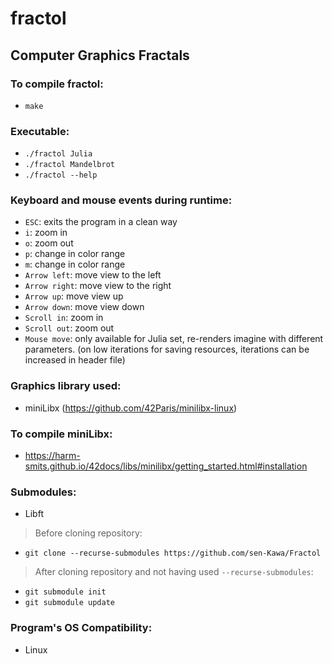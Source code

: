 # fractol
## Computer Graphics Fractals

### To compile fractol:
- `make`

### Executable:
- `./fractol Julia`
- `./fractol Mandelbrot`
- `./fractol --help`

### Keyboard and mouse events during runtime:
- `ESC`: exits the program in a clean way
- `i`: zoom in
- `o`: zoom out
- `p`: change in color range
- `m`: change in color range
- `Arrow left`: move view to the left
- `Arrow right`: move view to the right
- `Arrow up`: move view up
- `Arrow down`: move view down
- `Scroll in`: zoom in
- `Scroll out`: zoom out
- `Mouse move`: only available for Julia set, re-renders imagine with different parameters. (on low iterations for saving resources, iterations can be increased in header file)

### Graphics library used:
- miniLibx (https://github.com/42Paris/minilibx-linux)

### To compile miniLibx:
- https://harm-smits.github.io/42docs/libs/minilibx/getting_started.html#installation

### Submodules:
- Libft
> Before cloning repository:
- `git clone --recurse-submodules https://github.com/sen-Kawa/Fractol`
> After cloning repository and not having used `--recurse-submodules`:
- `git submodule init`
- `git submodule update`

### Program's OS Compatibility:
- Linux
